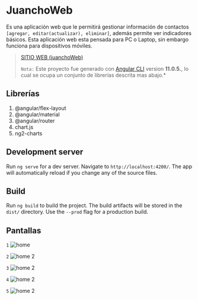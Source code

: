 # JuanchoWeb  
Es una aplicación web que le permitirá gestionar información de contactos `[agregar, editar(actualizar), eliminar]`, además permite ver indicadores básicos. Esta aplicación web esta pensada para PC o Laptop,  sin embargo funciona para dispositivos móviles. 

> [SITIO WEB (juanchoWeb)](https://alejandro879.github.io/juanchoWeb/ "pagina de juanchoWeb")
>
>`Nota:` Este proyecto fue generado con [Angular CLI](https://github.com/angular/angular-cli) version **11.0.5.**, lo cual se ocupa un conjunto de librerías descrita mas abajo.*

## Librerías

 1. @angular/flex-layout
 2. @angular/material
 3. @angular/router
 4. chart.js
 5. ng2-charts


## Development server

Run `ng serve` for a dev server. Navigate to `http://localhost:4200/`. The app will automatically reload if you change any of the source files.

## Build

Run `ng build` to build the project. The build artifacts will be stored in the `dist/` directory. Use the `--prod` flag for a production build.

## Pantallas

`1`
![home](https://i.postimg.cc/JzC1kdxW/1.png)

`2`
![home 2](https://i.postimg.cc/0N8PtMhW/2.png)

`3`
![home 2](https://i.postimg.cc/T3jTqqN5/3.png)

`4`
![home 2](https://i.postimg.cc/XvQ3tNbV/4.png)

`5`
![home 2](https://i.postimg.cc/0Q4v2tjF/5.png)
